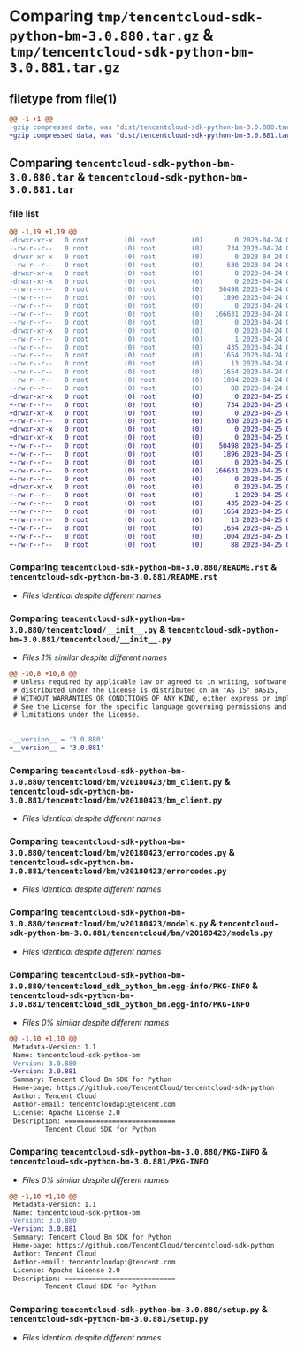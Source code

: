 # Comparing `tmp/tencentcloud-sdk-python-bm-3.0.880.tar.gz` & `tmp/tencentcloud-sdk-python-bm-3.0.881.tar.gz`

## filetype from file(1)

```diff
@@ -1 +1 @@
-gzip compressed data, was "dist/tencentcloud-sdk-python-bm-3.0.880.tar", last modified: Mon Apr 24 02:46:11 2023, max compression
+gzip compressed data, was "dist/tencentcloud-sdk-python-bm-3.0.881.tar", last modified: Tue Apr 25 00:22:48 2023, max compression
```

## Comparing `tencentcloud-sdk-python-bm-3.0.880.tar` & `tencentcloud-sdk-python-bm-3.0.881.tar`

### file list

```diff
@@ -1,19 +1,19 @@
-drwxr-xr-x   0 root         (0) root         (0)        0 2023-04-24 02:46:11.000000 tencentcloud-sdk-python-bm-3.0.880/
--rw-r--r--   0 root         (0) root         (0)      734 2023-04-24 02:46:11.000000 tencentcloud-sdk-python-bm-3.0.880/README.rst
-drwxr-xr-x   0 root         (0) root         (0)        0 2023-04-24 02:46:11.000000 tencentcloud-sdk-python-bm-3.0.880/tencentcloud/
--rw-r--r--   0 root         (0) root         (0)      630 2023-04-24 02:46:11.000000 tencentcloud-sdk-python-bm-3.0.880/tencentcloud/__init__.py
-drwxr-xr-x   0 root         (0) root         (0)        0 2023-04-24 02:46:11.000000 tencentcloud-sdk-python-bm-3.0.880/tencentcloud/bm/
-drwxr-xr-x   0 root         (0) root         (0)        0 2023-04-24 02:46:11.000000 tencentcloud-sdk-python-bm-3.0.880/tencentcloud/bm/v20180423/
--rw-r--r--   0 root         (0) root         (0)    50498 2023-04-24 02:46:11.000000 tencentcloud-sdk-python-bm-3.0.880/tencentcloud/bm/v20180423/bm_client.py
--rw-r--r--   0 root         (0) root         (0)     1896 2023-04-24 02:46:11.000000 tencentcloud-sdk-python-bm-3.0.880/tencentcloud/bm/v20180423/errorcodes.py
--rw-r--r--   0 root         (0) root         (0)        0 2023-04-24 02:46:11.000000 tencentcloud-sdk-python-bm-3.0.880/tencentcloud/bm/v20180423/__init__.py
--rw-r--r--   0 root         (0) root         (0)   166631 2023-04-24 02:46:11.000000 tencentcloud-sdk-python-bm-3.0.880/tencentcloud/bm/v20180423/models.py
--rw-r--r--   0 root         (0) root         (0)        0 2023-04-24 02:46:11.000000 tencentcloud-sdk-python-bm-3.0.880/tencentcloud/bm/__init__.py
-drwxr-xr-x   0 root         (0) root         (0)        0 2023-04-24 02:46:11.000000 tencentcloud-sdk-python-bm-3.0.880/tencentcloud_sdk_python_bm.egg-info/
--rw-r--r--   0 root         (0) root         (0)        1 2023-04-24 02:46:11.000000 tencentcloud-sdk-python-bm-3.0.880/tencentcloud_sdk_python_bm.egg-info/dependency_links.txt
--rw-r--r--   0 root         (0) root         (0)      435 2023-04-24 02:46:11.000000 tencentcloud-sdk-python-bm-3.0.880/tencentcloud_sdk_python_bm.egg-info/SOURCES.txt
--rw-r--r--   0 root         (0) root         (0)     1654 2023-04-24 02:46:11.000000 tencentcloud-sdk-python-bm-3.0.880/tencentcloud_sdk_python_bm.egg-info/PKG-INFO
--rw-r--r--   0 root         (0) root         (0)       13 2023-04-24 02:46:11.000000 tencentcloud-sdk-python-bm-3.0.880/tencentcloud_sdk_python_bm.egg-info/top_level.txt
--rw-r--r--   0 root         (0) root         (0)     1654 2023-04-24 02:46:11.000000 tencentcloud-sdk-python-bm-3.0.880/PKG-INFO
--rw-r--r--   0 root         (0) root         (0)     1004 2023-04-24 02:46:11.000000 tencentcloud-sdk-python-bm-3.0.880/setup.py
--rw-r--r--   0 root         (0) root         (0)       88 2023-04-24 02:46:11.000000 tencentcloud-sdk-python-bm-3.0.880/setup.cfg
+drwxr-xr-x   0 root         (0) root         (0)        0 2023-04-25 00:22:48.000000 tencentcloud-sdk-python-bm-3.0.881/
+-rw-r--r--   0 root         (0) root         (0)      734 2023-04-25 00:22:48.000000 tencentcloud-sdk-python-bm-3.0.881/README.rst
+drwxr-xr-x   0 root         (0) root         (0)        0 2023-04-25 00:22:48.000000 tencentcloud-sdk-python-bm-3.0.881/tencentcloud/
+-rw-r--r--   0 root         (0) root         (0)      630 2023-04-25 00:22:48.000000 tencentcloud-sdk-python-bm-3.0.881/tencentcloud/__init__.py
+drwxr-xr-x   0 root         (0) root         (0)        0 2023-04-25 00:22:48.000000 tencentcloud-sdk-python-bm-3.0.881/tencentcloud/bm/
+drwxr-xr-x   0 root         (0) root         (0)        0 2023-04-25 00:22:48.000000 tencentcloud-sdk-python-bm-3.0.881/tencentcloud/bm/v20180423/
+-rw-r--r--   0 root         (0) root         (0)    50498 2023-04-25 00:22:48.000000 tencentcloud-sdk-python-bm-3.0.881/tencentcloud/bm/v20180423/bm_client.py
+-rw-r--r--   0 root         (0) root         (0)     1896 2023-04-25 00:22:48.000000 tencentcloud-sdk-python-bm-3.0.881/tencentcloud/bm/v20180423/errorcodes.py
+-rw-r--r--   0 root         (0) root         (0)        0 2023-04-25 00:22:48.000000 tencentcloud-sdk-python-bm-3.0.881/tencentcloud/bm/v20180423/__init__.py
+-rw-r--r--   0 root         (0) root         (0)   166631 2023-04-25 00:22:48.000000 tencentcloud-sdk-python-bm-3.0.881/tencentcloud/bm/v20180423/models.py
+-rw-r--r--   0 root         (0) root         (0)        0 2023-04-25 00:22:48.000000 tencentcloud-sdk-python-bm-3.0.881/tencentcloud/bm/__init__.py
+drwxr-xr-x   0 root         (0) root         (0)        0 2023-04-25 00:22:48.000000 tencentcloud-sdk-python-bm-3.0.881/tencentcloud_sdk_python_bm.egg-info/
+-rw-r--r--   0 root         (0) root         (0)        1 2023-04-25 00:22:48.000000 tencentcloud-sdk-python-bm-3.0.881/tencentcloud_sdk_python_bm.egg-info/dependency_links.txt
+-rw-r--r--   0 root         (0) root         (0)      435 2023-04-25 00:22:48.000000 tencentcloud-sdk-python-bm-3.0.881/tencentcloud_sdk_python_bm.egg-info/SOURCES.txt
+-rw-r--r--   0 root         (0) root         (0)     1654 2023-04-25 00:22:48.000000 tencentcloud-sdk-python-bm-3.0.881/tencentcloud_sdk_python_bm.egg-info/PKG-INFO
+-rw-r--r--   0 root         (0) root         (0)       13 2023-04-25 00:22:48.000000 tencentcloud-sdk-python-bm-3.0.881/tencentcloud_sdk_python_bm.egg-info/top_level.txt
+-rw-r--r--   0 root         (0) root         (0)     1654 2023-04-25 00:22:48.000000 tencentcloud-sdk-python-bm-3.0.881/PKG-INFO
+-rw-r--r--   0 root         (0) root         (0)     1004 2023-04-25 00:22:48.000000 tencentcloud-sdk-python-bm-3.0.881/setup.py
+-rw-r--r--   0 root         (0) root         (0)       88 2023-04-25 00:22:48.000000 tencentcloud-sdk-python-bm-3.0.881/setup.cfg
```

### Comparing `tencentcloud-sdk-python-bm-3.0.880/README.rst` & `tencentcloud-sdk-python-bm-3.0.881/README.rst`

 * *Files identical despite different names*

### Comparing `tencentcloud-sdk-python-bm-3.0.880/tencentcloud/__init__.py` & `tencentcloud-sdk-python-bm-3.0.881/tencentcloud/__init__.py`

 * *Files 1% similar despite different names*

```diff
@@ -10,8 +10,8 @@
 # Unless required by applicable law or agreed to in writing, software
 # distributed under the License is distributed on an "AS IS" BASIS,
 # WITHOUT WARRANTIES OR CONDITIONS OF ANY KIND, either express or implied.
 # See the License for the specific language governing permissions and
 # limitations under the License.
 
 
-__version__ = '3.0.880'
+__version__ = '3.0.881'
```

### Comparing `tencentcloud-sdk-python-bm-3.0.880/tencentcloud/bm/v20180423/bm_client.py` & `tencentcloud-sdk-python-bm-3.0.881/tencentcloud/bm/v20180423/bm_client.py`

 * *Files identical despite different names*

### Comparing `tencentcloud-sdk-python-bm-3.0.880/tencentcloud/bm/v20180423/errorcodes.py` & `tencentcloud-sdk-python-bm-3.0.881/tencentcloud/bm/v20180423/errorcodes.py`

 * *Files identical despite different names*

### Comparing `tencentcloud-sdk-python-bm-3.0.880/tencentcloud/bm/v20180423/models.py` & `tencentcloud-sdk-python-bm-3.0.881/tencentcloud/bm/v20180423/models.py`

 * *Files identical despite different names*

### Comparing `tencentcloud-sdk-python-bm-3.0.880/tencentcloud_sdk_python_bm.egg-info/PKG-INFO` & `tencentcloud-sdk-python-bm-3.0.881/tencentcloud_sdk_python_bm.egg-info/PKG-INFO`

 * *Files 0% similar despite different names*

```diff
@@ -1,10 +1,10 @@
 Metadata-Version: 1.1
 Name: tencentcloud-sdk-python-bm
-Version: 3.0.880
+Version: 3.0.881
 Summary: Tencent Cloud Bm SDK for Python
 Home-page: https://github.com/TencentCloud/tencentcloud-sdk-python
 Author: Tencent Cloud
 Author-email: tencentcloudapi@tencent.com
 License: Apache License 2.0
 Description: ============================
         Tencent Cloud SDK for Python
```

### Comparing `tencentcloud-sdk-python-bm-3.0.880/PKG-INFO` & `tencentcloud-sdk-python-bm-3.0.881/PKG-INFO`

 * *Files 0% similar despite different names*

```diff
@@ -1,10 +1,10 @@
 Metadata-Version: 1.1
 Name: tencentcloud-sdk-python-bm
-Version: 3.0.880
+Version: 3.0.881
 Summary: Tencent Cloud Bm SDK for Python
 Home-page: https://github.com/TencentCloud/tencentcloud-sdk-python
 Author: Tencent Cloud
 Author-email: tencentcloudapi@tencent.com
 License: Apache License 2.0
 Description: ============================
         Tencent Cloud SDK for Python
```

### Comparing `tencentcloud-sdk-python-bm-3.0.880/setup.py` & `tencentcloud-sdk-python-bm-3.0.881/setup.py`

 * *Files identical despite different names*

